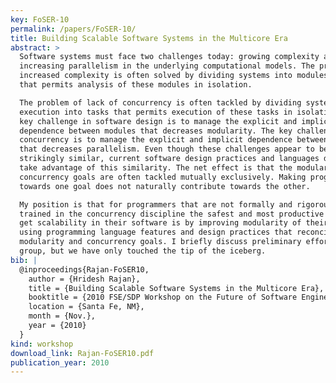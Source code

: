 ```yaml
---
key: FoSER-10
permalink: /papers/FoSER-10/
title: Building Scalable Software Systems in the Multicore Era
abstract: >
  Software systems must face two challenges today: growing complexity and
  increasing parallelism in the underlying computational models. The problem of
  increased complexity is often solved by dividing systems into modules in a way
  that permits analysis of these modules in isolation.

  The problem of lack of concurrency is often tackled by dividing system
  execution into tasks that permits execution of these tasks in isolation. The
  key challenge in software design is to manage the explicit and implicit
  dependence between modules that decreases modularity. The key challenge for
  concurrency is to manage the explicit and implicit dependence between tasks
  that decreases parallelism. Even though these challenges appear to be
  strikingly similar, current software design practices and languages do not
  take advantage of this similarity. The net effect is that the modularity and
  concurrency goals are often tackled mutually exclusively. Making progress
  towards one goal does not naturally contribute towards the other.

  My position is that for programmers that are not formally and rigorously
  trained in the concurrency discipline the safest and most productive way to
  get scalability in their software is by improving modularity of their software
  using programming language features and design practices that reconcile
  modularity and concurrency goals. I briefly discuss preliminary efforts of my
  group, but we have only touched the tip of the iceberg.
bib: |
  @inproceedings{Rajan-FoSER10,
    author = {Hridesh Rajan},
    title = {Building Scalable Software Systems in the Multicore Era},
    booktitle = {2010 FSE/SDP Workshop on the Future of Software Engineering},
    location = {Santa Fe, NM},
    month = {Nov.},
    year = {2010}
  }
kind: workshop
download_link: Rajan-FoSER10.pdf
publication_year: 2010
---
```

